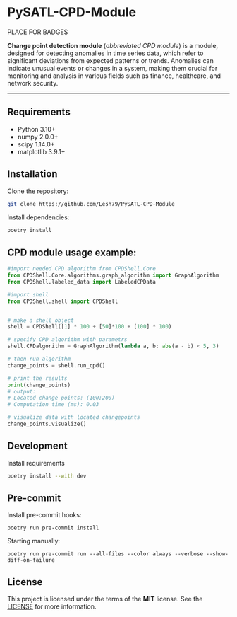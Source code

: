 # PySATL-CPD-Module

PLACE FOR BADGES

**Change point detection module** (*abbreviated CPD module*) is a module, designed for detecting anomalies in time series data, which refer to significant deviations from expected patterns or trends. Anomalies can indicate unusual events or changes in a system, making them crucial for monitoring and analysis in various fields such as finance, healthcare, and network security.

---

## Requirements

- Python 3.10+
- numpy 2.0.0+
- scipy 1.14.0+
- matplotlib 3.9.1+

## Installation

Clone the repository:

```bash
git clone https://github.com/Lesh79/PySATL-CPD-Module
```

Install dependencies:

```bash
poetry install
```

## CPD module usage example:

```python
#import needed CPD algorithm from CPDShell.Core
from CPDShell.Core.algorithms.graph_algorithm import GraphAlgorithm
from CPDShell.labeled_data import LabeledCPData

#import shell
from CPDShell.shell import CPDShell


# make a shell object
shell = CPDShell([1] * 100 + [50]*100 + [100] * 100)

# specify CPD algorithm with parametrs
shell.CPDalgorithm = GraphAlgorithm(lambda a, b: abs(a - b) < 5, 3)

# then run algorithm
change_points = shell.run_cpd()

# print the results
print(change_points)
# output:
# Located change points: (100;200)
# Computation time (ms): 0.03

# visualize data with located changepoints
change_points.visualize()
```

## Development

Install requirements

```bash
poetry install --with dev
```

## Pre-commit

Install pre-commit hooks:

```shell
poetry run pre-commit install
```

Starting manually:

```shell
poetry run pre-commit run --all-files --color always --verbose --show-diff-on-failure
```

## License

This project is licensed under the terms of the **MIT** license. See the [LICENSE](LICENSE) for more information.
